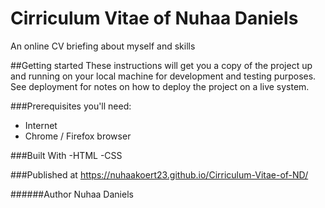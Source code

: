 # Cirriculum Vitae of Nuhaa Daniels
An online CV briefing about myself and skills


##Getting started
These instructions will get you a copy of the project up and running on your local machine for development and testing purposes. See deployment for notes on how to deploy the project on a live system.

###Prerequisites
you'll need:
- Internet
- Chrome / Firefox browser

###Built With
-HTML
-CSS

###Published at
https://nuhaakoert23.github.io/Cirriculum-Vitae-of-ND/

######Author
Nuhaa Daniels